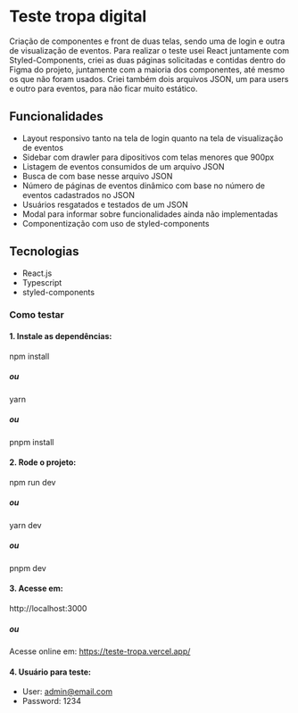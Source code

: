 # Teste tropa digital

Criação de componentes e front de duas telas, sendo uma de login e outra de visualização de eventos. Para realizar o teste usei React juntamente com Styled-Components, criei as duas páginas solicitadas e contidas dentro do Figma do projeto, juntamente com a maioria dos componentes, até mesmo os que não foram usados. Criei também dois arquivos JSON, um para users e outro para eventos, para não ficar muito estático.

## Funcionalidades

- Layout responsivo tanto na tela de login quanto na tela de visualização de eventos
- Sidebar com drawler para dipositivos com telas menores que 900px
- Listagem de eventos consumidos de um arquivo JSON
- Busca de com base nesse arquivo JSON
- Número de páginas de eventos dinâmico com base no número de eventos cadastrados no JSON
- Usuários resgatados e testados de um JSON
- Modal para informar sobre funcionalidades ainda não implementadas
- Componentização com uso de styled-components

## Tecnologias

- React.js
- Typescript
- styled-components


### Como testar

#### 1. Instale as dependências:

npm install
##### ou
yarn
##### ou
pnpm install

#### 2. Rode o projeto:

npm run dev
##### ou
yarn dev
##### ou
pnpm dev

#### 3. Acesse em:

http://localhost:3000
##### ou
Acesse online em: https://teste-tropa.vercel.app/

#### 4. Usuário para teste:

- User: admin@email.com
- Password: 1234

